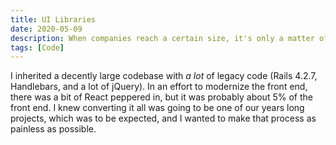 ```yaml
---
title: UI Libraries
date: 2020-05-09
description: When companies reach a certain size, it's only a matter of time before they create their own UI library. But why wait? I think you should have a UI library from the get go.
tags: [Code]
---
```


I inherited a decently large codebase with _a lot_ of legacy code (Rails 4.2.7, Handlebars, and a lot of jQuery). In an effort to modernize the front end, there was a bit of React peppered in, but it was probably about 5% of the front end. I knew converting it all was going to be one of our years long projects, which was to be expected, and I wanted to make that process as painless as possible.



